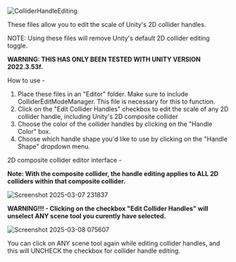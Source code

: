 
![ColliderHandleEditing](https://github.com/user-attachments/assets/b23bf65c-0ea1-489f-9f3c-d010bd17be25)


These files allow you to edit the scale of Unity's 2D collider handles.  
 
NOTE: Using these files will remove Unity's default 2D collider editing toggle. 

**WARNING: THIS HAS ONLY BEEN TESTED WITH UNITY VERSION 2022.3.53f.**

How to use - 

1) Place these files in an "Editor" folder. Make sure to include ColliderEditModeManager. This file is necessary for this to function.
2) Click on the "Edit Collider Handles" checkbox to edit the scale of any 2D collider handle, including Unity's 2D composite collider
3) Choose the color of the collider handles by clicking on the "Handle Color" box.
4) Choose which handle shape you'd like to use by clicking on the "Handle Shape" dropdown menu. 

2D composite collider editor interface - 

**Note: With the composite collider, the handle editing applies to ALL 2D colliders within that composite collider.**

![Screenshot 2025-03-07 231837](https://github.com/user-attachments/assets/cc2c8d62-556e-4766-b370-164c6ea742cf)

**WARNING!!! - Clicking on the checkbox "Edit Collider Handles" will unselect ANY scene tool you curently have selected.** 

![Screenshot 2025-03-08 075607](https://github.com/user-attachments/assets/996f5e60-71d0-4878-ab2c-d6eff294b5f2)

You can click on ANY scene tool again while editing collider handles, and this will UNCHECK the checkbox for collider handle editing.
